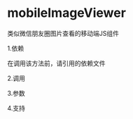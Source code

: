# mobileImageViewer
类似微信朋友圈图片查看的移动端JS组件

1.依赖

在调用该方法前，请引用的依赖文件

<script src="viewertouch.js"></script>
<script src="mobileImageViewer.js"></script>
2.调用

3.参数

4.支持